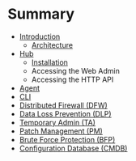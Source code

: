 # Summary

* [Introduction](README.md)
  * [Architecture](architecture.md)
* [Hub](hub.md)
  * [Installation](hub/installation.md)
  * Accessing the Web Admin
  * Accessing the HTTP API
* [Agent](agent.md)
* [CLI](cli.md)
* [Distributed Firewall \(DFW\)](distributed-firewall.md)
* [Data Loss Prevention \(DLP\)](data-loss-prevention-dlp.md)
* [Temporary Admin \(TA\)](temporary-admin-ta.md)
* [Patch Management \(PM\)](patch-management-pm.md)
* [Brute Force Protection \(BFP\)](brute-force-protection-bfp.md)
* [Configuration Database \(CMDB\)](configuration-database-cmdb.md)

